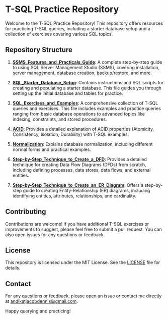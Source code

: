 # T-SQL Practice Repository

Welcome to the T-SQL Practice Repository! This repository offers resources for practicing T-SQL queries, including a starter database setup and a collection of exercises covering various SQL topics.

## Repository Structure

1. **[SSMS_Features_and_Practicals_Guide](SSMS_Features_and_Practicals_Guide.md)**: A complete step-by-step guide to using SQL Server Management Studio (SSMS), covering installation, server management, database creation, backup/restore, and more.

2. **[SQL_Starter_Database_Setup](SQL_Starter_Database_Setup.md)**: Contains instructions and SQL scripts for creating and populating a starter database. This file guides you through setting up the initial database and tables for practice.

3. **[SQL_Exercises_and_Examples](SQL_Exercises_and_Examples.md)**: A comprehensive collection of T-SQL queries and exercises. This file includes examples and practice queries ranging from basic database operations to advanced topics like indexing, constraints, and stored procedures.

4. **[ACID](ACID.md)**: Provides a detailed explanation of ACID properties (Atomicity, Consistency, Isolation, Durability) with T-SQL examples.

5. **[Normalization](Normalization.md)**: Explains database normalization, including different normal forms and practical examples.

6. **[Step-by-Step_Technique_to_Create_a_DFD](Step-by-Step_Technique_to_Create_a_DFD.md)**: Provides a detailed technique for creating Data Flow Diagrams (DFDs) from scratch, including defining processes, data stores, data flows, and external entities.

7. **[Step-by-Step_Technique_to_Create_an_ER_Diagram](Step-by-Step_Technique_to_Create_an_ER_Diagram.md)**: Offers a step-by-step guide to creating Entity-Relationship (ER) diagrams, including identifying entities, attributes, relationships, and cardinality.

## Contributing

Contributions are welcome! If you have additional T-SQL exercises or improvements to suggest, please feel free to submit a pull request. You can also open issues for any questions or feedback.

## License

This repository is licensed under the MIT License. See the [LICENSE](LICENSE.md) file for details.

## Contact

For any questions or feedback, please open an issue or contact me directly at andikatjacobdennis@gmail.com.

Happy querying and practicing!
